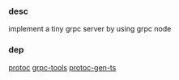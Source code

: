 ### desc  
implement a tiny grpc server by using grpc node

### dep
[protoc](https://github.com/protocolbuffers/protobuf/releases)
[grpc-tools](https://www.npmjs.com/package/grpc-tools)
[protoc-gen-ts](https://github.com/improbable-eng/ts-protoc-gen)